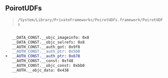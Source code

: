 ## PoirotUDFs

> `/System/Library/PrivateFrameworks/PoirotUDFs.framework/PoirotUDFs`

```diff

   __DATA_CONST.__objc_imageinfo: 0x8
   __DATA_CONST.__objc_selrefs: 0x8
   __AUTH_CONST.__auth_got: 0x9f8
-  __AUTH_CONST.__auth_ptr: 0x5b0
+  __AUTH_CONST.__auth_ptr: 0x678
   __AUTH_CONST.__const: 0xf48
   __AUTH_CONST.__objc_const: 0xbb0
   __AUTH.__objc_data: 0x438

```
